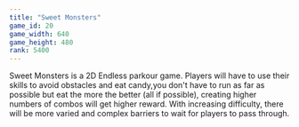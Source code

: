```yaml
---
title: "Sweet Monsters"
game_id: 20
game_width: 640
game_height: 480
rank: 5400
---
```

Sweet Monsters is a 2D Endless parkour game. Players will have to use their skills to avoid obstacles and eat candy,you don't have to run as far as possible but eat the more the better (all if possible), creating higher numbers of combos will get higher reward. With increasing difficulty, there will be more varied and complex barriers to wait for players to pass through.